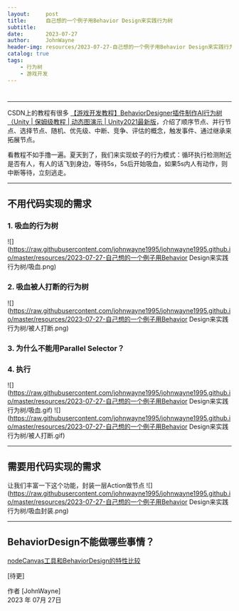```yaml
---
layout:     post
title:      自己想的一个例子用Behavior Design来实践行为树
subtitle:   
date:       2023-07-27
author:     JohnWayne
header-img: resources/2023-07-27-自己想的一个例子用Behavior Design来实践行为树/CoverBackground.png
catalog: true
tags:
    - 行为树
    - 游戏开发
---
```

# 

------
CSDN上的教程有很多 [【游戏开发教程】BehaviorDesigner插件制作AI行为树（Unity | 保姆级教程 | 动态图演示 | Unity2021最新版][1]，介绍了顺序节点、并行节点、选择节点、随机、优先级、中断、竞争、评估的概念，触发事件、通过继承来拓展节点。

看教程不如手撸一遍。夏天到了，我们来实现蚊子的行为模式：循环执行检测附近是否有人，有人的话飞到身边，等待5s，5s后开始吸血，如果5s内人有动作，则中断等待，立刻逃走。

------

## 不用代码实现的需求

### 1. 吸血的行为树
![](https://raw.githubusercontent.com/johnwayne1995/johnwayne1995.github.io/master/resources/2023-07-27-自己想的一个例子用Behavior Design来实践行为树/吸血.png)

### 2. 吸血被人打断的行为树
![](https://raw.githubusercontent.com/johnwayne1995/johnwayne1995.github.io/master/resources/2023-07-27-自己想的一个例子用Behavior Design来实践行为树/被人打断.png)

### 3. 为什么不能用Parallel Selector？

### 4. 执行
![](https://raw.githubusercontent.com/johnwayne1995/johnwayne1995.github.io/master/resources/2023-07-27-自己想的一个例子用Behavior Design来实践行为树/吸血.gif)
![](https://raw.githubusercontent.com/johnwayne1995/johnwayne1995.github.io/master/resources/2023-07-27-自己想的一个例子用Behavior Design来实践行为树/被人打断.gif)

---

## 需要用代码实现的需求

让我们丰富一下这个功能，封装一层Action做节点
![](https://raw.githubusercontent.com/johnwayne1995/johnwayne1995.github.io/master/resources/2023-07-27-自己想的一个例子用Behavior Design来实践行为树/吸血封装.png)

------

## BehaviorDesign不能做哪些事情？

[nodeCanvas工具和BehaviorDesign的特性比较][2]

[待更]

作者 [JohnWayne]     
2023 年 07月 27日


[1]: https://blog.csdn.net/linxinfa/article/details/124483690
[2]: https://nodecanvas.paradoxnotion.com/features-comparison/

